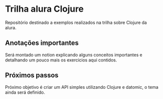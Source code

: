# Trilha alura Clojure

Repositório destinado a exemplos realizados na trilha sobre Clojure da alura.

## Anotações importantes

Será montado um notion explicando alguns conceitos importantes e detalhando um pouco mais os exercicios aqui contidos.

## Próximos passos

Próximo objetivo é criar um API simples utilizando Clojure e datomic, o tema ainda será definido.

